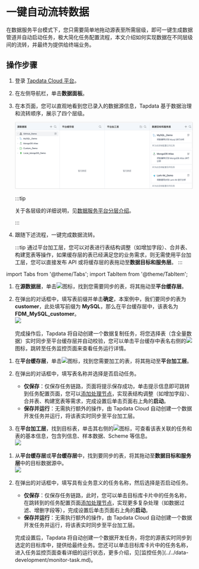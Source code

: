 # 一键自动流转数据

在数据服务平台模式下，您只需要简单地拖动源表至所需层级，即可一键生成数据管道并自动启动任务，极大简化任务配置流程，本文介绍如何实现数据在不同层级间的流转，并最终为提供给终端业务。

## 操作步骤

1. 登录 [Tapdata Cloud 平台](https://cloud.tapdata.net/console/v3/)。

2. 在左侧导航栏，单击**数据面板**。

3. 在本页面，您可以直观地看到您已录入的数据源信息，Tapdata 基于数据治理和流转顺序，展示了四个层级。

   ![数据服务平台页面](../../../images/view_daas_dashboard.png)

   :::tip

   关于各层级的详细说明，见[数据服务平台分层介绍](enable-daas-mode.md)。

   :::

4. 跟随下述流程，一键完成数据流转。

   :::tip
   通过平台加工层，您可以对表进行表结构调整（如增加字段）、合并表、构建宽表等操作，如果缓存层的表已经满足您的业务需求，则无需使用平台加工层，您可以直接发布 API 或将缓存层的表拖动至**数据目标和服务层**。
   :::

import Tabs from '@theme/Tabs';
import TabItem from '@theme/TabItem';

<Tabs className="unique-tabs">
    <TabItem value="cache" label="流转至平台缓存层" default>
    <ol>
    <li>在<b>源数据层</b>，单击<img src='/img/search_icon.png'></img>图标，找到您需要同步的表，将其拖动至<b>平台缓存层</b>。</li>
    <p></p>
    <li>在弹出的对话框中，填写表前缀并单击<b>确定</b>，本案例中，我们要同步的表为 <b>customer</b>，此处填写前缀为 <b>MySQL</b>，那么在平台缓存层中，该表名为 <b>FDM_MySQL_customer</b>。</li>
    <img src='/img/create_cache_task.gif'></img>
    <p>完成操作后，Tapdata 将自动创建一个数据复制任务，将您选择表（含全量数据）实时同步至平台缓存层并自动校验，您可以单击平台缓存中表名右侧的<img src='/img/detail_icon.png'></img>图标，跳转至任务监控页面来查看任务运行详情。</p>
    </ol>
   </TabItem>
   <TabItem value="curated" label="流转至平台加工层">
    <ol>
    <li>在<b>平台缓存层</b>，单击<img src='/img/search_icon.png'></img>图标，找到您需要加工的表，将其拖动至<b>平台加工层</b>。</li>
    <p></p>
    <li>在弹出的对话框中，填写表名称并选择是否启动任务。
    <p></p>
    <ul>
    <li><b>仅保存</b>：仅保存任务链路，页面将提示保存成功，单击提示信息即可跳转到任务配置页面，您可以<a href="../../data-development/process-node">添加处理节点</a>，实现表结构调整（如增加字段）、合并表、构建宽表等需求，完成设置后单击页面右上角的<b>启动</b>。
    </li>
    <li><b>保存并运行</b>：无需执行额外的操作，由 Tapdata Cloud 自动创建一个数据开发任务并运行，将该表实时同步至平台加工层。
    </li>
    </ul></li>
    <p></p>
    <li>在<b>平台加工层</b>，找到目标表，单击其右侧的<img src='/img/detail_icon.png'></img>图标，可查看该表关联的任务和表的基本信息，包含列信息、样本数据、Scheme 等信息。</li>
    <img src='/img/view_curated_task.png'></img>
    </ol>
   </TabItem>
   <TabItem value="target" label="流转至数据目标和服务层">
    <ol>
    <li>从<b>平台缓存层</b>或<b>平台缓存层</b>中，找到要同步的表，将其拖动至<b>数据目标和服务层</b>中的目标数据源中。</li>
    <img src='/img/analyze_customer.gif'></img>
    <p></p>
    <li>在弹出的对话框中，填写具有业务意义的任务名称，然后选择是否启动任务。
    <p></p>
    <ul>
    <li><b>仅保存</b>：仅保存任务链路，此时，您可以单击目标库卡片中的任务名称，在跳转到的任务配置页面<a href="../../data-development/process-node">添加处理节点</a>，实现更多复杂处理（如数据过滤、增删字段等），完成设置后单击页面右上角的<b>启动</b>。
    </li>
    <li><b>保存并运行</b>：无需执行额外的操作，由 Tapdata Cloud 自动创建一个数据开发任务并运行，将该表实时同步至平台加工层。
    </li>
    </ul>
    </li>
    <p></p>
    <p>完成设置后，Tapdata 将自动创建一个数据开发任务，将您的源表实时同步到选定的目标库中，提供给最终业务。您还可以单击目标库卡片中的任务名称，进入任务监控页面查看详细的运行状态，更多介绍，见[监控任务](../../data-development/monitor-task.md)。</p>
    </ol>
   </TabItem>
  </Tabs>